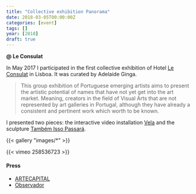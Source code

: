 ```yaml
---
title: "Collective exhibition Panorama"
date: 2018-03-05T00:00:00Z
categories: [event]
tags: []
year: [2018]
draft: true
---
```


**@ Le Consulat**

In May 2017 I participated in the first collective exhibition of Hotel [Le Consulat][1] in Lisboa. It was curated by Adelaide Ginga.
<!--more-->

> This group exhibition of Portuguese emerging artists aims to present the artistic potential of names that have not yet get into the art market. Meaning, creators in the field of Visual Arts that are not represented by art galleries in Portugal, although they have already a consistent and pertinent work which worth to be known.

I presented two pieces: the interactive video installation [Vela][2] and the sculpture [Também Isso Passará][3].

{{< gallery "images/*" >}}

{{< vimeo 258536723 >}}

#### Press
* [ARTECAPITAL][4]
* [Observador][5]

[1]: https://leconsulat.pt
[2]: /works/candle
[3]: /works/tambemissopassara
[4]: http://www.artecapital.net/recomendacoes.php?ref=1229
[5]: http://observador.pt/2017/05/25/consulado-do-brasil-da-lugar-a-um-hotel-onde-se-pode-dormir-entre-obras-de-arte
